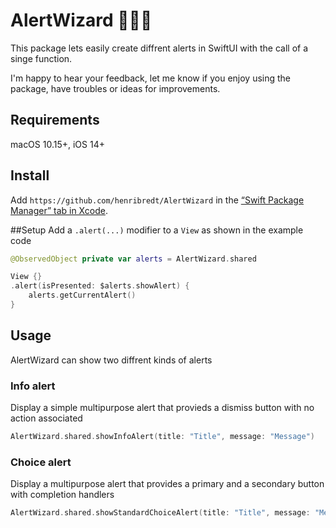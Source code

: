 # AlertWizard 🧙🏻‍♂️

This package lets easily create diffrent alerts in SwiftUI with the call of a singe function.

I'm happy to hear your feedback, let me know if you enjoy using the package, have troubles or ideas for improvements. 

## Requirements

macOS 10.15+, iOS 14+

## Install

Add `https://github.com/henribredt/AlertWizard` in the [“Swift Package Manager” tab in Xcode](https://developer.apple.com/documentation/xcode/adding_package_dependencies_to_your_app).

##Setup
Add a `.alert(...)` modifier to a `View` as shown in the example code
```swift
@ObservedObject private var alerts = AlertWizard.shared

View {}
.alert(isPresented: $alerts.showAlert) {
    alerts.getCurrentAlert()
}
```

## Usage
AlertWizard can show two diffrent kinds of alerts

### Info alert
Display a simple multipurpose alert that provieds a dismiss button with no action associated
```swift
AlertWizard.shared.showInfoAlert(title: "Title", message: "Message")
```

### Choice alert
Display a multipurpose alert that provides a primary and a secondary button with completion handlers
```swift
AlertWizard.shared.showStandardChoiceAlert(title: "Title", message: "Message", primaryButtonTitle: "Print A", secondaryButtonTitle: "Print B", primaryCompletionHandler: {print("A")}, secondaryCompletionHandler: {print("B)})
```
